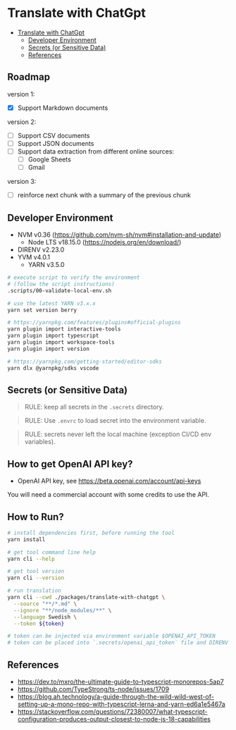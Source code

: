 # Translate with ChatGpt

- [Translate with ChatGpt](#translate-with-chatgpt)
  - [Developer Environment](#developer-environment)
  - [Secrets (or Sensitive Data)](#secrets-or-sensitive-data)
  - [References](#references)

## Roadmap

version 1:

- [x] Support Markdown documents

version 2:

- [ ] Support CSV documents
- [ ] Support JSON documents
- [ ] Support data extraction from different online sources:
  - [ ] Google Sheets
  - [ ] Gmail

version 3:

- [ ] reinforce next chunk with a summary of the previous chunk

## Developer Environment

- NVM v0.36 (https://github.com/nvm-sh/nvm#installation-and-update)
  - Node LTS v18.15.0 (https://nodejs.org/en/download/)
- DIRENV v2.23.0
- YVM v4.0.1
  - YARN v3.5.0

```bash
# execute script to verify the environment
# (follow the script instructions)
.scripts/00-validate-local-env.sh

# use the latest YARN v3.x.x
yarn set version berry

# https://yarnpkg.com/features/plugins#official-plugins
yarn plugin import interactive-tools
yarn plugin import typescript
yarn plugin import workspace-tools
yarn plugin import version

# https://yarnpkg.com/getting-started/editor-sdks
yarn dlx @yarnpkg/sdks vscode
```

## Secrets (or Sensitive Data)

> RULE: keep all secrets in the `.secrets` directory.

> RULE: Use `.envrc` to load secret into the environment variable.

> RULE: secrets never left the local machine (exception CI/CD env variables).

## How to get OpenAI API key?

- OpenAI API key, see https://beta.openai.com/account/api-keys

You will need a commercial account with some credits to use the API.

## How to Run?

```bash
# install dependencies first, before running the tool
yarn install

# get tool command line help
yarn cli --help

# get tool version
yarn cli --version

# run translation
yarn cli --cwd ./packages/translate-with-chatgpt \
  --source "**/*.md" \
  --ignore "**/node_modules/**" \
  --language Swedish \
  --token ${token}

# token can be injected via environment variable $OPENAI_API_TOKEN
# token can be placed into `.secrets/openai_api_token` file and DIRENV will load it
```

## References

- https://dev.to/mxro/the-ultimate-guide-to-typescript-monorepos-5ap7
- https://github.com/TypeStrong/ts-node/issues/1709
- https://blog.ah.technology/a-guide-through-the-wild-wild-west-of-setting-up-a-mono-repo-with-typescript-lerna-and-yarn-ed6a1e5467a
- https://stackoverflow.com/questions/72380007/what-typescript-configuration-produces-output-closest-to-node-js-18-capabilities
